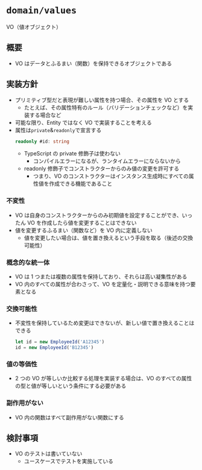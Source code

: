 # `domain/values`

VO（値オブジェクト）

## 概要

- VO はデータとふるまい（関数）を保持できるオブジェクトである

## 実装方針

- プリミティブ型だと表現が難しい属性を持つ場合、その属性を VO とする
  - たとえば、その属性特有のルール（バリデーションチェックなど）を実装する場合など
- 可能な限り、Entity ではなく VO で実装することを考える
- 属性は`private`&`readonly`で宣言する
  ```ts
  readonly #id: string
  ```
  - TypeScript の private 修飾子は使わない
    - コンパイルエラーになるが、ランタイムエラーにならないから
  - readonly 修飾子でコンストラクターからのみ値の変更を許可する
    - つまり、VO のコンストラクターはインスタンス生成時にすべての属性値を作成できる機能であること

### 不変性

- VO は自身のコンストラクターからのみ初期値を設定することができ、いったん VO を作成したら値を変更することはできない
- 値を変更するふるまい（関数など）を VO 内に定義しない
  - 値を変更したい場合は、値を置き換えるという手段を取る（後述の交換可能性）

### 概念的な統一体

- VO は 1 つまたは複数の属性を保持しており、それらは高い凝集性がある
- VO 内のすべての属性が合わさって、VO を定量化・説明できる意味を持つ要素となる

### 交換可能性

- 不変性を保持しているため変更はできないが、新しい値で置き換えることはできる
  ```ts
  let id = new EmployeeId('A12345')
  id = new EmployeeId('B12345')
  ```

### 値の等価性

- 2 つの VO が等しいか比較する処理を実装する場合は、VO のすべての属性の型と値が等しいという条件にする必要がある

### 副作用がない

- VO 内の関数はすべて副作用がない関数にする

## 検討事項

- VO のテストは書いていない
  - ユースケースでテストを実施している
